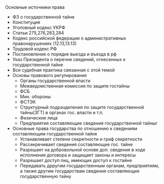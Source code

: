 Основные источники права
- ФЗ о государственной тайне
- Конституция
- Уголовный кодекс УКРФ
- Статьи 275,276,283,284
- Кодекс российской федерации о административных правонарушениях (12.13,13.13)
- Трудовой кодекс РФ
- Постановление о порядке выезда и въезда в рф
- Указ Президента о перечне сведений, отнесенных к государственной тайне
- Вся судебная практика связанная с этой темой
- Основы правового регулирования
	- Органы государственной власти
	- Межведомственная комиссия по защите гостайны
	- ФСБ
	- Мин. обороны
	- ФСТЭК
	- Структурный подразделения по защите государственной тайны(ЗГТ) в органах гос. власти и т.п.
	- Физические лица
	- Предприятия составляющие сведения государственной тайныr
- Основные права государства по отношению к сведениям составляющим государственной тайне
	- Устанавливает степени секретности и гриф секретности
	- Рассекречивает сведения составляющие гос. тайне
	- Разрешает на добровольной основе доп. сведения в ходе исполнения договора и защищает законы и интересы 
	-  Разрешает доступ лиц, имеющих доступ к гостайне
	-  Передавать дрругим государственным органам, предприятиям, а также другим государствам сведения составляющие государственную тайну
